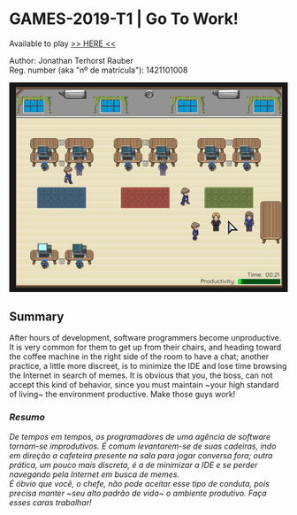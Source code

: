 # GAMES-2019-T1 | Go To Work!

Available to play [>> HERE <<](https://jonnrauber.github.io/digital-games/)

Author: Jonathan Terhorst Rauber \
Reg. number (aka "nº de matrícula"): 1421101008

![Game Screenshot](assets/images/github/screenshot.png)

## Summary

After hours of development, software programmers become unproductive. It is very common for them to get up from their chairs, and heading toward the coffee machine in the right side of the room to have a chat; another practice, a little more discreet, is to minimize the IDE and lose time browsing the Internet in search of memes.
It is obvious that you, the boss, can not accept this kind of behavior, since you must maintain ~your high standard of living~ the environment productive. Make those guys work!

### _Resumo_
_De tempos em tempos, os programadores de uma agência de software tornam-se improdutivos. É comum levantarem-se de suas cadeiras, indo em direção a cafeteira presente na sala para jogar conversa fora; outra prática, um pouco mais discreta, é a de minimizar a IDE e se perder navegando pela Internet em busca de memes. \
É óbvio que você, o chefe, não pode aceitar esse tipo de conduta, pois precisa manter ~seu alto padrão de vida~ o ambiente produtivo. Faça esses caras trabalhar!_


